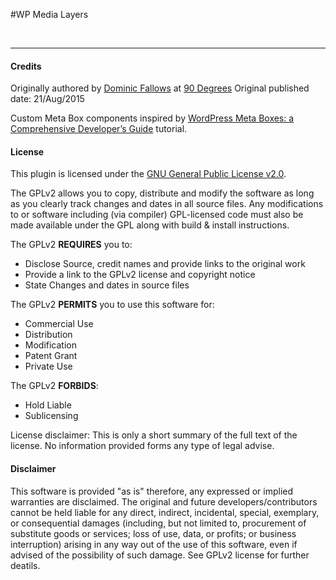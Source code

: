 #WP Media Layers

 

&nbsp;

***
#### Credits

Originally authored by [Dominic Fallows](https://github.com/dominicfallows) at [90 Degrees](https://github.com/90Degrees)
Original published date: 21/Aug/2015

Custom Meta Box components inspired by [WordPress Meta Boxes: a Comprehensive Developer’s Guide](http://themefoundation.com/wordpress-meta-boxes-guide/) tutorial.

#### License

This plugin is licensed under the [GNU General Public License v2.0](http://www.gnu.org/licenses/old-licenses/gpl-2.0.en.html).

The GPLv2 allows you to copy, distribute and modify the software as long as you clearly track changes and dates in all source files. Any modifications to or software including (via compiler) GPL-licensed code must also be made available under the GPL along with build & install instructions.

The GPLv2 **REQUIRES** you to:
- Disclose Source, credit names and provide links to the original work
- Provide a link to the GPLv2 license and copyright notice
- State Changes and dates in source files

The GPLv2 **PERMITS** you to use this software for:
- Commercial Use
- Distribution
- Modification
- Patent Grant
- Private Use

The GPLv2 **FORBIDS**:
- Hold Liable
- Sublicensing

License disclaimer: This is only a short summary of the full text of the license. No information provided forms any type of legal advise.

#### Disclaimer

This software is provided "as is" therefore, any expressed or implied warranties are disclaimed. The original and future developers/contributors cannot be held liable for any direct, indirect, incidental, special, exemplary, or consequential damages (including, but not limited to, procurement of substitute goods or services; loss of use, data, or profits; or business interruption) arising in any way out of the use of this software, even if advised of the possibility of such damage. See GPLv2 license for further deatils.
